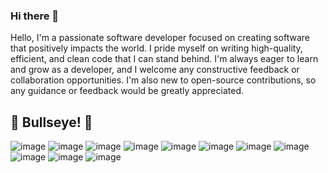 ### Hi there 👋

Hello, I'm a passionate software developer focused on creating software that positively impacts the world. I pride myself on writing high-quality, efficient, and clean code that I can stand behind. I'm always eager to learn and grow as a developer, and I welcome any constructive feedback or collaboration opportunities. I'm also new to open-source contributions, so any guidance or feedback would be greatly appreciated.

## 🎯 Bullseye! 🎯
![image](https://img.shields.io/badge/HTML5-E34F26?style=for-the-badge&logo=html5&logoColor=white) ![image](https://img.shields.io/badge/CSS3-1572B6?style=for-the-badge&logo=css3&logoColor=white
) ![image](https://img.shields.io/badge/JavaScript-323330?style=for-the-badge&logo=javascript&logoColor=F7DF1E) ![image](https://img.shields.io/badge/Tailwind_CSS-38B2AC?style=for-the-badge&logo=tailwind-css&logoColor=white) ![image](https://img.shields.io/badge/React-20232A?style=for-the-badge&logo=react&logoColor=61DAFB) ![image](https://img.shields.io/badge/next%20js-000000?style=for-the-badge&logo=nextdotjs&logoColor=white) ![image](https://img.shields.io/badge/nestjs-E0234E?style=for-the-badge&logo=nestjs&logoColor=white) ![image](https://img.shields.io/badge/Prisma-3982CE?style=for-the-badge&logo=Prisma&logoColor=white) ![image](https://img.shields.io/badge/MongoDB-4EA94B?style=for-the-badge&logo=mongodb&logoColor=white) ![image](https://img.shields.io/badge/PostgreSQL-316192?style=for-the-badge&logo=postgresql&logoColor=white) ![image](https://img.shields.io/badge/GIT-E44C30?style=for-the-badge&logo=git&logoColor=white)
